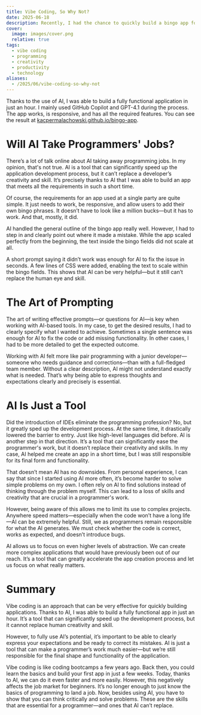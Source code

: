 ```yaml
---
title: Vibe Coding, So Why Not?
date: 2025-06-18
description: Recently, I had the chance to quickly build a bingo app for a party. In this post, I’ll talk about how vibe coding can be an effective method for building applications in a short amount of time.
cover: 
  image: images/cover.png
  relative: true
tags:
  - vibe coding
  - programming
  - creativity
  - productivity
  - technology
aliases:
  - /2025/06/vibe-coding-so-why-not
---
```


Thanks to the use of AI, I was able to build a fully functional application in just an hour. I mainly used GitHub Copilot and GPT-4.1 during the process. The app works, is responsive, and has all the required features. You can see the result at [kacpermalachowski.github.io/bingo-app](https://kacpermalachowski.github.io/bingo-app).

# Will AI Take Programmers' Jobs?

There’s a lot of talk online about AI taking away programming jobs. In my opinion, that's not true. AI is a tool that can significantly speed up the application development process, but it can’t replace a developer’s creativity and skill. It’s precisely thanks to AI that I was able to build an app that meets all the requirements in such a short time.

Of course, the requirements for an app used at a single party are quite simple. It just needs to work, be responsive, and allow users to add their own bingo phrases. It doesn’t have to look like a million bucks—but it has to work. And that, mostly, it did.

AI handled the general outline of the bingo app really well. However, I had to step in and clearly point out where it made a mistake. While the app scaled perfectly from the beginning, the text inside the bingo fields did not scale at all.

A short prompt saying it didn’t work was enough for AI to fix the issue in seconds. A few lines of CSS were added, enabling the text to scale within the bingo fields. This shows that AI can be very helpful—but it still can’t replace the human eye and skill.

# The Art of Prompting

The art of writing effective prompts—or questions for AI—is key when working with AI-based tools. In my case, to get the desired results, I had to clearly specify what I wanted to achieve. Sometimes a single sentence was enough for AI to fix the code or add missing functionality. In other cases, I had to be more detailed to get the expected outcome.

Working with AI felt more like pair programming with a junior developer—someone who needs guidance and corrections—than with a full-fledged team member. Without a clear description, AI might not understand exactly what is needed. That’s why being able to express thoughts and expectations clearly and precisely is essential.

# AI Is Just a Tool

Did the introduction of IDEs eliminate the programming profession? No, but it greatly sped up the development process. At the same time, it drastically lowered the barrier to entry. Just like high-level languages did before. AI is another step in that direction. It’s a tool that can significantly ease the programmer's work, but it doesn’t replace their creativity and skills. In my case, AI helped me create an app in a short time, but I was still responsible for its final form and functionality.

That doesn’t mean AI has no downsides. From personal experience, I can say that since I started using AI more often, it’s become harder to solve simple problems on my own. I often rely on AI to find solutions instead of thinking through the problem myself. This can lead to a loss of skills and creativity that are crucial in a programmer's work.

However, being aware of this allows me to limit its use to complex projects. Anywhere speed matters—especially when the code won’t have a long life—AI can be extremely helpful. Still, we as programmers remain responsible for what the AI generates. We must check whether the code is correct, works as expected, and doesn’t introduce bugs.

AI allows us to focus on even higher levels of abstraction. We can create more complex applications that would have previously been out of our reach. It’s a tool that can greatly accelerate the app creation process and let us focus on what really matters.

# Summary

Vibe coding is an approach that can be very effective for quickly building applications. Thanks to AI, I was able to build a fully functional app in just an hour. It’s a tool that can significantly speed up the development process, but it cannot replace human creativity and skill.

However, to fully use AI’s potential, it’s important to be able to clearly express your expectations and be ready to correct its mistakes. AI is just a tool that can make a programmer’s work much easier—but we’re still responsible for the final shape and functionality of the application.

Vibe coding is like coding bootcamps a few years ago. Back then, you could learn the basics and build your first app in just a few weeks. Today, thanks to AI, we can do it even faster and more easily. However, this negatively affects the job market for beginners. It’s no longer enough to just know the basics of programming to land a job. Now, besides using AI, you have to show that you can think critically and solve problems. These are the skills that are essential for a programmer—and ones that AI can’t replace.